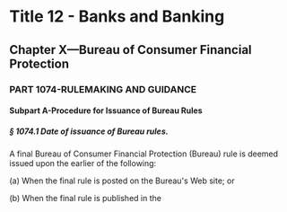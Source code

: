 
# Title 12 - Banks and Banking
## Chapter X—Bureau of Consumer Financial Protection
### PART 1074-RULEMAKING AND GUIDANCE
#### Subpart A-Procedure for Issuance of Bureau Rules
##### § 1074.1 Date of issuance of Bureau rules.

A final Bureau of Consumer Financial Protection (Bureau) rule is deemed issued upon the earlier of the following:

(a) When the final rule is posted on the Bureau's Web site; or

(b) When the final rule is published in the
